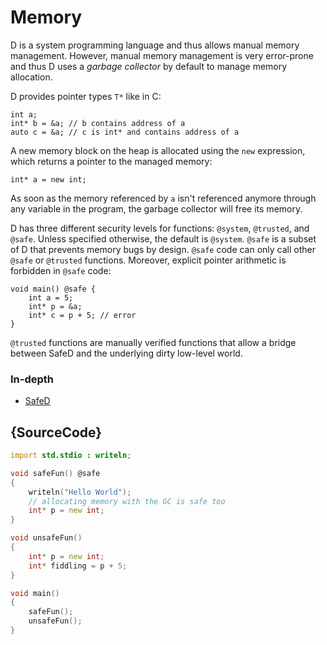 # Memory

D is a system programming language and thus allows manual
memory management. However, manual memory management is very error-prone
and thus D uses a *garbage collector* by default to manage memory allocation.

D provides pointer types `T*` like in C:

    int a;
    int* b = &a; // b contains address of a
    auto c = &a; // c is int* and contains address of a

A new memory block on the heap is allocated using the
`new` expression, which returns a pointer to the managed
memory:

    int* a = new int;

As soon as the memory referenced by `a` isn't referenced anymore
through any variable in the program, the garbage collector
will free its memory.

D has three different security levels for functions: `@system`, `@trusted`, and `@safe`.
Unless specified otherwise, the default is `@system`.
`@safe` is a subset of D that prevents memory bugs by design.
`@safe` code can only call other `@safe` or `@trusted` functions.
Moreover, explicit pointer arithmetic is forbidden in `@safe` code:

    void main() @safe {
        int a = 5;
        int* p = &a;
        int* c = p + 5; // error
    }

`@trusted` functions are manually verified functions that allow a bridge between SafeD and the underlying dirty low-level world.

### In-depth

* [SafeD](https://dlang.org/safed.html)

## {SourceCode}

```d
import std.stdio : writeln;

void safeFun() @safe
{
    writeln("Hello World");
    // allocating memory with the GC is safe too
    int* p = new int;
}

void unsafeFun()
{
    int* p = new int;
    int* fiddling = p + 5;
}

void main()
{
    safeFun();
    unsafeFun();
}
```
